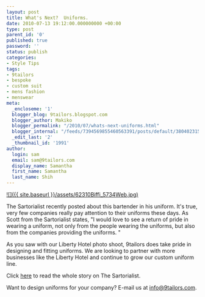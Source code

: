 ```yaml
---
layout: post
title: What's Next?  Uniforms.
date: 2010-07-13 19:12:00.000000000 +00:00
type: post
parent_id: '0'
published: true
password: ''
status: publish
categories:
- Style Tips
tags:
- 9tailors
- bespoke
- custom suit
- mens fashion
- menswear
meta:
  _encloseme: '1'
  blogger_blog: 9tailors.blogspot.com
  blogger_author: Makiko
  blogger_permalink: "/2010/07/whats-next-uniforms.html"
  blogger_internal: "/feeds/7394569855460563391/posts/default/3804023153855229937"
  _edit_last: '2'
  _thumbnail_id: '1991'
author:
  login: sam
  email: sam@9tailors.com
  display_name: Samantha
  first_name: Samantha
  last_name: Shih
---
```

[![]({{ site.baseurl }}/assets/62310Biffi_5734Web.jpg)](http://www.thesartorialist.com/photos/62310Biffi_5734Web.jpg)  

The Sartorialist recently posted about this bartender in his uniform. It's true, very few companies really pay attention to their uniforms these days. As Scott from the Sartorialist states, "I would love to see a return of pride in wearing a uniform, not only from the people wearing the uniforms, but also from the companies providing the uniforms. "

As you saw with our Liberty Hotel photo shoot, 9tailors does take pride in designing and fitting uniforms. We are looking to partner with more businesses like the Liberty Hotel and continue to grow our custom uniform line.

Click [here](http://thesartorialist.blogspot.com/) to read the whole story on The Sartorialist.

Want to design uniforms for your company? E-mail us at [info@9tailors.com](mailto:info@9tailors.com).